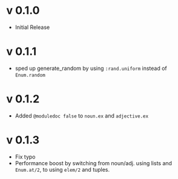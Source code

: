 # v 0.1.0

* Initial Release

# v 0.1.1

* sped up generate_random by using `:rand.uniform` instead of `Enum.random`

# v 0.1.2

* Added `@moduledoc false` to `noun.ex` and `adjective.ex`

# v 0.1.3

* Fix typo
* Performance boost by switching from noun/adj. using lists and `Enum.at/2`, to using `elem/2` and tuples.

